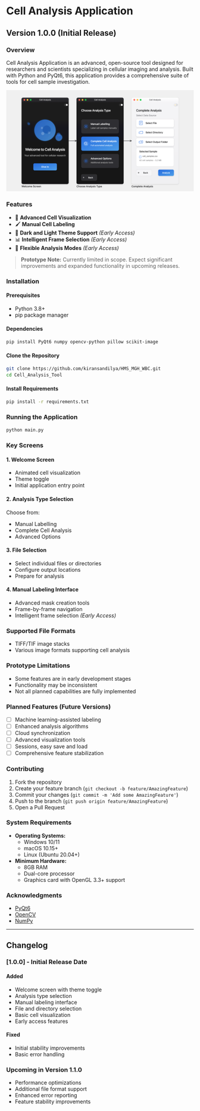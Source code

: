 # Cell Analysis Application

## Version 1.0.0 (Initial Release)

### Overview
Cell Analysis Application is an advanced, open-source tool designed for researchers and scientists specializing in cellular imaging and analysis. Built with Python and PyQt6, this application provides a comprehensive suite of tools for cell sample investigation.

![Application Screenshot](main_interface.png)

### Features
- 🔬 **Advanced Cell Visualization**
- 🖌️ **Manual Cell Labeling**
- 🎨 **Dark and Light Theme Support** *(Early Access)*
- 📊 **Intelligent Frame Selection** *(Early Access)*
- 🔄 **Flexible Analysis Modes** *(Early Access)*

> **Prototype Note:** Currently limited in scope. Expect significant improvements and expanded functionality in upcoming releases.

### Installation

#### Prerequisites
- Python 3.8+
- pip package manager

#### Dependencies
```bash
pip install PyQt6 numpy opencv-python pillow scikit-image
```

#### Clone the Repository
```bash
git clone https://github.com/kiransandilya/HMS_MGH_WBC.git
cd Cell_Analysis_Tool
```

#### Install Requirements
```bash
pip install -r requirements.txt
```

### Running the Application
```bash
python main.py
```

### Key Screens

#### 1. Welcome Screen
- Animated cell visualization
- Theme toggle
- Initial application entry point

#### 2. Analysis Type Selection
Choose from:
- Manual Labelling
- Complete Cell Analysis
- Advanced Options

#### 3. File Selection
- Select individual files or directories
- Configure output locations
- Prepare for analysis

#### 4. Manual Labeling Interface
- Advanced mask creation tools
- Frame-by-frame navigation
- Intelligent frame selection *(Early Access)*

### Supported File Formats
- TIFF/TIF image stacks
- Various image formats supporting cell analysis

### Prototype Limitations
- Some features are in early development stages
- Functionality may be inconsistent
- Not all planned capabilities are fully implemented

### Planned Features (Future Versions)
- [ ] Machine learning-assisted labeling
- [ ] Enhanced analysis algorithms
- [ ] Cloud synchronization
- [ ] Advanced visualization tools
- [ ] Sessions, easy save and load
- [ ] Comprehensive feature stabilization

### Contributing
1. Fork the repository
2. Create your feature branch (`git checkout -b feature/AmazingFeature`)
3. Commit your changes (`git commit -m 'Add some AmazingFeature'`)
4. Push to the branch (`git push origin feature/AmazingFeature`)
5. Open a Pull Request

### System Requirements
- **Operating Systems:** 
  - Windows 10/11
  - macOS 10.15+
  - Linux (Ubuntu 20.04+)
- **Minimum Hardware:**
  - 8GB RAM
  - Dual-core processor
  - Graphics card with OpenGL 3.3+ support



### Acknowledgments
- [PyQt6](https://www.riverbankcomputing.com/software/pyqt/)
- [OpenCV](https://opencv.org/)
- [NumPy](https://numpy.org/)

---

## Changelog

### [1.0.0] - Initial Release Date
#### Added
- Welcome screen with theme toggle
- Analysis type selection
- Manual labeling interface
- File and directory selection
- Basic cell visualization
- Early access features

#### Fixed
- Initial stability improvements
- Basic error handling

### Upcoming in Version 1.1.0
- Performance optimizations
- Additional file format support
- Enhanced error reporting
- Feature stability improvements